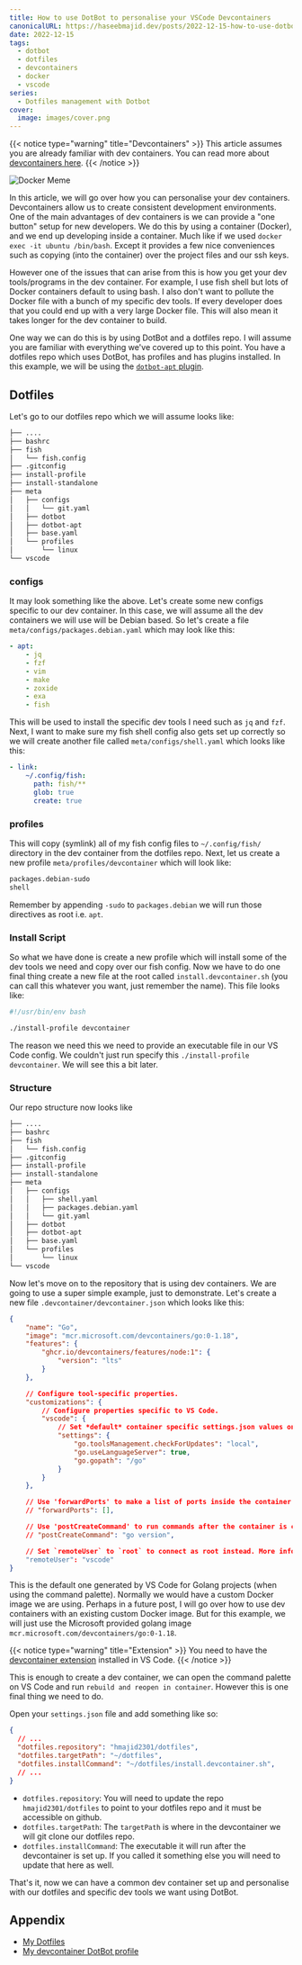 ```yaml
---
title: How to use DotBot to personalise your VSCode Devcontainers
canonicalURL: https://haseebmajid.dev/posts/2022-12-15-how-to-use-dotbot-to-personalise-your-vscode-devcontainers/
date: 2022-12-15
tags:
  - dotbot
  - dotfiles
  - devcontainers
  - docker
  - vscode
series:
  - Dotfiles management with Dotbot
cover:
  image: images/cover.png
---
```


{{< notice type="warning" title="Devcontainers" >}}
This article assumes you are already familiar with dev containers.
You can read more about [devcontainers here](https://code.visualstudio.com/docs/devcontainers/containers).
{{< /notice >}}

![Docker Meme](images/say-docker.jpeg)

In this article, we will go over how you can personalise your dev containers. Devcontainers allow us to create consistent development environments. One of the main advantages of dev containers is we can provide a "one button" setup for new developers.
We do this by using a container (Docker), and we end up developing inside a container. Much like if we used `docker exec -it ubuntu /bin/bash`.
Except it provides a few nice conveniences such as copying (into the container) over the project files and our ssh keys.

However one of the issues that can arise from this is how you get your dev tools/programs in the dev container.
For example, I use fish shell but lots of Docker containers default to using bash. I also don't want to pollute the Docker file
with a bunch of my specific dev tools. If every developer does that you could end up with a very large Docker file.
This will also mean it takes longer for the dev container to build.

One way we can do this is by using DotBot and a dotfiles repo. I will assume you are familiar with everything we've covered up to this point.
You have a dotfiles repo which uses DotBot, has profiles and has plugins installed. In this example, we will be using the [`dotbot-apt` plugin](https://github.com/bryant1410/dotbot-apt).

## Dotfiles

Let's go to our dotfiles repo which we will assume looks like:

```bash
├── ....
├── bashrc
├── fish
│   └── fish.config
├── .gitconfig
├── install-profile
├── install-standalone
├── meta
│   ├── configs
│   │   └── git.yaml
│   ├── dotbot
│   ├── dotbot-apt
│   ├── base.yaml
│   └── profiles
│       └── linux
└── vscode
```

### configs

It may look something like the above. Let's create some new configs specific to our dev container. In this case, we will assume all the
dev containers we will use will be Debian based. So let's create a file `meta/configs/packages.debian.yaml` which may look like this:

```yaml
- apt:
    - jq
    - fzf
    - vim
    - make
    - zoxide
    - exa
    - fish
```

This will be used to install the specific dev tools I need such as `jq` and `fzf`. Next, I want to make sure my fish shell config also gets set up
correctly so we will create another file called `meta/configs/shell.yaml` which looks like this:

```yaml
- link:
    ~/.config/fish:
      path: fish/**
      glob: true
      create: true
```

### profiles

This will copy (symlink) all of my fish config files to `~/.config/fish/` directory in the dev container from the dotfiles repo.
Next, let us create a new profile `meta/profiles/devcontainer` which will look like:

```bash
packages.debian-sudo
shell
```

Remember by appending `-sudo` to `packages.debian` we will run those directives as root i.e. `apt`.

### Install Script

So what we have done is create a new profile which will install some of the dev tools we need and copy over our fish config.
Now we have to do one final thing create a new file at the root called `install.devcontainer.sh` (you can call this whatever
you want, just remember the name). This file looks like:

```bash
#!/usr/bin/env bash

./install-profile devcontainer
```

The reason we need this we need to provide an executable file in our VS Code config. We couldn't just run specify this
`./install-profile devcontainer`. We will see this a bit later.

### Structure

Our repo structure now looks like

```bash
├── ....
├── bashrc
├── fish
│   └── fish.config
├── .gitconfig
├── install-profile
├── install-standalone
├── meta
│   ├── configs
│   │   ├── shell.yaml
│   │   ├── packages.debian.yaml
│   │   └── git.yaml
│   ├── dotbot
│   ├── dotbot-apt
│   ├── base.yaml
│   └── profiles
│       └── linux
└── vscode
```

Now let's move on to the repository that is using dev containers. We are going to use a super simple example,
just to demonstrate. Let's create a new file `.devcontainer/devcontainer.json` which looks like this:

```json
{
	"name": "Go",
	"image": "mcr.microsoft.com/devcontainers/go:0-1.18",
	"features": {
		"ghcr.io/devcontainers/features/node:1": {
			"version": "lts"
		}
	},

	// Configure tool-specific properties.
	"customizations": {
		// Configure properties specific to VS Code.
		"vscode": {
			// Set *default* container specific settings.json values on container create.
			"settings": {
				"go.toolsManagement.checkForUpdates": "local",
				"go.useLanguageServer": true,
				"go.gopath": "/go"
			}
		}
	},

	// Use 'forwardPorts' to make a list of ports inside the container available locally.
	// "forwardPorts": [],

	// Use 'postCreateCommand' to run commands after the container is created.
	// "postCreateCommand": "go version",

	// Set `remoteUser` to `root` to connect as root instead. More info: https://aka.ms/vscode-remote/containers/non-root.
	"remoteUser": "vscode"
}
```

This is the default one generated by VS Code for Golang projects (when using the command palette). Normally we would have a custom Docker image
we are using. Perhaps in a future post, I will go over how to use dev containers with an existing custom Docker image. But for this example,
we will just use the Microsoft provided golang image `mcr.microsoft.com/devcontainers/go:0-1.18`.

{{< notice type="warning" title="Extension" >}}
You need to have the [devcontainer extension](https://marketplace.visualstudio.com/items?itemName=ms-vscode-remote.remote-containers) installed in VS Code.
{{< /notice >}}

This is enough to create a dev container, we can open the command palette on VS Code and run `rebuild and reopen in container`. However
this is one final thing we need to do.

Open your `settings.json` file and add something like so:

```json
{
  // ...
  "dotfiles.repository": "hmajid2301/dotfiles",
  "dotfiles.targetPath": "~/dotfiles",
  "dotfiles.installCommand": "~/dotfiles/install.devcontainer.sh",
  // ...
}
```

- `dotfiles.repository`: You will need to update the repo `hmajid2301/dotfiles` to point to your dotfiles repo and it must be accessible on github.
- `dotfiles.targetPath`: The `targetPath` is where in the devcontainer we will git clone our dotfiles repo.
- `dotfiles.installCommand`: The executable it will run after the devcontainer is set up. If you called it something else you will need to update that here as well.

That's it, now we can have a common dev container set up and personalise with our dotfiles and specific dev tools we want using DotBot.

## Appendix

- [My Dotfiles](https://gitlab.com/hmajid2301/dotfiles/-/tree/6b83e990861654506e8ecc756af75cf431438a4a)
- [My devcontainer DotBot profile](https://gitlab.com/hmajid2301/dotfiles/-/blob/77ee6056ae1a1b4ad066348e2b6a3dd6109a409a/meta/profiles/devcontainer)
